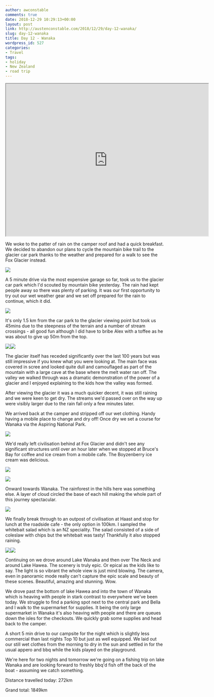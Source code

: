 ```yaml
---
author: awconstable
comments: true
date: 2018-12-29 10:29:13+00:00
layout: post
link: http://austenconstable.com/2018/12/29/day-12-wanaka/
slug: day-12-wanaka
title: Day 12 - Wanaka
wordpress_id: 527
categories:
- Travel
tags:
- holiday
- New Zealand
- road trip
---
```


<iframe src="https://www.google.com/maps/d/embed?mid=1GO6DV01TnUcZLZrfa-U-h-t2f0OmCztS&w=640&h=480" width="640" height="480"></iframe>

We woke to the patter of rain on the camper roof and had a quick breakfast. We decided to abandon our plans to cycle the mountain bike trail to the glacier car park thanks to the weather and prepared for a walk to see the Fox Glacier instead.

![](../../../images/2018/12/img_2888.jpg)

A 5 minute drive via the most expensive garage so far, took us to the glacier car park which I'd scouted by mountain bike yesterday. The rain had kept people away so there was plenty of parking. It was our first opportunity to try out our wet weather gear and we set off prepared for the rain to continue, which it did.

![](../../../images/2018/12/img_2897.jpg)

It's only 1.5 km from the car park to the glacier viewing point but took us 45mins due to the steepness of the terrain and a number of stream crossings - all good fun although I did have to bribe Alex with a toffee as he was about to give up 50m from the top.

![](../../../images/2018/12/img_2898.jpg)![](../../../images/2018/12/img_2900.jpg)

The glacier itself has receded significantly over the last 100 years but was still impressive if you knew what you were looking at. The main face was covered in scree and looked quite dull and camouflaged as part of the mountain with a large cave at the base where the melt water ran off. The valley we walked through was a dramatic demonstration of the power of a glacier and I enjoyed explaining to the kids how the valley was formed.

After viewing the glacier it was a much quicker decent, it was still raining and we were keen to get dry. The streams we'd passed over on the way up were visibly larger due to the rain fall only a few minutes later.

We arrived back at the camper and stripped off our wet clothing. Handy having a mobile place to change and dry off! Once dry we set a course for Wanaka via the Aspiring National Park.

![](../../../images/2018/12/img_2914.jpg)

We'd really left civilisation behind at Fox Glacier and didn't see any significant structures until over an hour later when we stopped at Bruce's Bay for coffee and ice cream from a mobile cafe. The Boyzenberry ice cream was delicious.

![](../../../images/2018/12/img_0231.jpg)

![](../../../images/2018/12/img_0243.jpg)

Onward towards Wanaka. The rainforest in the hills here was something else. A layer of cloud circled the base of each hill making the whole part of this journey spectacular.

![](../../../images/2018/12/img_2918.jpg)

We finally break through to an outpost of civilisation at Haast and stop for lunch at the roadside cafe - the only option in 100km. I sampled the whitebait salad which is an NZ speciality. The salad consisted of a side of coleslaw with chips but the whitebait was tasty! Thankfully it also stopped raining.

![](../../../images/2018/12/img_0248.jpg)![](../../../images/2018/12/img_0256.jpg)

Continuing on we drove around Lake Wanaka and then over The Neck and around Lake Hawea. The scenery is truly epic. Or epical as the kids like to say. The light is so vibrant the whole view is just mind blowing. The camera, even in panoramic mode really can't capture the epic scale and beauty of these scenes. Beautiful, amazing and stunning. Wow.

We drove past the bottom of lake Hawea and into the town of Wanaka which is heaving with people in stark contrast to everywhere we've been today. We struggle to find a parking spot next to the central park and Bella and I walk to the supermarket for supplies. It being the only large supermarket in Wanaka it's also heaving with people and there are queues down the isles for the checkouts. We quickly grab some supplies and head back to the camper.

A short 5 min drive to our campsite for the night which is slightly less commercial than last nights Top 10 but just as well equipped. We laid out our still wet clothes from the morning to dry in the sun and settled in for the usual appero and bbq while the kids played on the playground.

We're here for two nights and tomorrow we're going on a fishing trip on lake Wanaka and are looking forward to freshly bbq'd fish off the back of the boat - assuming we catch something.

Distance travelled today: 272km

Grand total: 1849km
